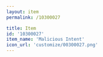 ```yaml
---
layout: item
permalink: /10300027

title: Item
id: '10300027'
item_name: 'Malicious Intent'
icon_url: 'customize/00300027.png'
---
```

